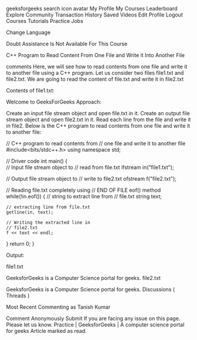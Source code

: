 
geeksforgeeks
search icon
avatar
My Profile
My Courses
Leaderboard
Explore Community
Transaction History
Saved Videos
Edit Profile
Logout
Courses
Tutorials
Practice
Jobs


Change Language



Doubt Assistance Is Not Available For This Course

















C++ Program to Read Content From One File and Write it Into Another File

comments
Here, we will see how to read contents from one file and write it to another file using a C++ program. Let us consider two files file1.txt and file2.txt. We are going to read the content of file.txt and write it in file2.txt

Contents of file1.txt:

Welcome to GeeksForGeeks
Approach:

Create an input file stream object and open file.txt in it.
Create an output file stream object and open file2.txt in it.
Read each line from the file and write it in file2.
Below is the C++ program to read contents from one file and write it to another file:


// C++ program to read contents from
// one file and write it to another file
#include<bits/stdc++.h>
using namespace std;

// Driver code
int main()
{  
  // Input file stream object to 
  // read from file.txt
  ifstream in("file1.txt");
  
  // Output file stream object to 
  // write to file2.txt
  ofstream f("file2.txt");
    
  // Reading file.txt completely using 
  // END OF FILE eof() method
  while(!in.eof())
  {
    // string to extract line from 
    // file.txt
    string text;
      
    // extracting line from file.txt
    getline(in, text);
      
    // Writing the extracted line in 
    // file2.txt
    f << text << endl;
  }
  return 0;
}

Output:

file1.txt

GeeksforGeeks is a Computer Science portal for geeks. 
file2.txt

GeeksforGeeks is a Computer Science portal for geeks. 
Discussions
( Threads )

Most Recent
Commenting as Tanish Kumar

Comment Anonymously
Submit
If you are facing any issue on this page. Please let us know.
Practice | GeeksforGeeks | A computer science portal for geeks
Article marked as read.

